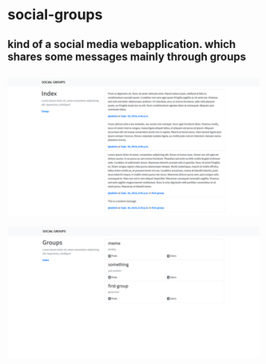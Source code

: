 # social-groups
kind of a social media webapplication. which shares some messages mainly through groups
---
![alt text](screen/1.png)
---
![alt text](screen/2.png)
